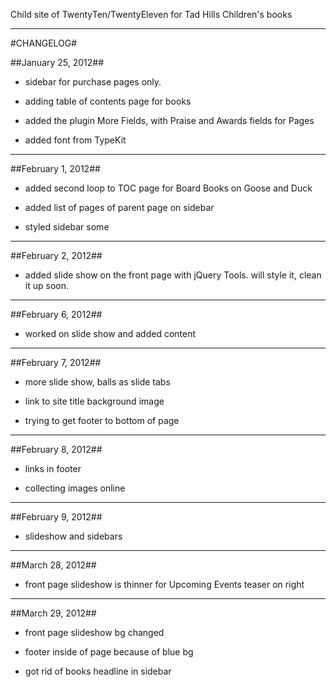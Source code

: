 Child site of TwentyTen/TwentyEleven for Tad Hills Children's books
***

#CHANGELOG#

##January 25, 2012##

- sidebar for purchase pages only.

- adding table of contents page for books

- added the plugin More Fields, with Praise and Awards fields for Pages

- added font from TypeKit

***  
##February 1, 2012##

- added second loop to TOC page for Board Books on Goose and Duck

- added list of pages of parent page on sidebar

- styled sidebar some

***

##February 2, 2012##

- added slide show on the front page with jQuery Tools. will style it, clean it up soon. 

***     

##February 6, 2012##

- worked on slide show and added content    

***

##February 7, 2012##

- more slide show, balls as slide tabs

- link to site title background image

- trying to get footer to bottom of page

***

##February 8, 2012##

- links in footer

- collecting images online

***

##February 9, 2012##

- slideshow and sidebars
                           

***

##March 28, 2012##

- front page slideshow is thinner for Upcoming Events teaser on right

***

##March 29, 2012##

- front page slideshow bg changed

- footer inside of page because of blue bg

- got rid of books headline in sidebar
